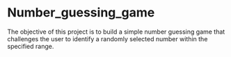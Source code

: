 # Number_guessing_game
The objective of this project is to build a simple number guessing game that challenges the user to identify a randomly selected number within the specified range.
